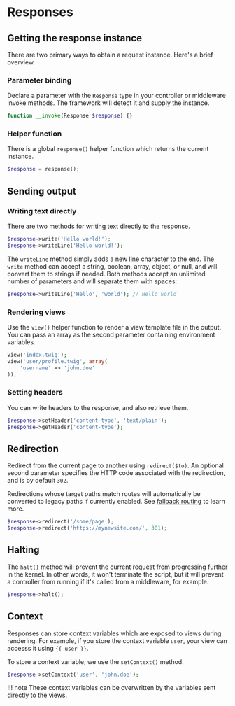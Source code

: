 # Responses

## Getting the response instance

There are two primary ways to obtain a request instance. Here's a brief overview.

### Parameter binding

Declare a parameter with the `Response` type in your controller or middleware invoke methods. The framework will detect
it and supply the instance.

```php
function __invoke(Response $response) {}
```

### Helper function

There is a global `response()` helper function which returns the current instance.

```php
$response = response();
```

## Sending output

### Writing text directly

There are two methods for writing text directly to the response.

```php
$response->write('Hello world!');
$response->writeLine('Hello world!');
```

The `writeLine` method simply adds a new line character to the end. The `write` method can accept a string, boolean,
array, object, or null, and will convert them to strings if needed. Both methods accept an unlimited number of parameters
and will separate them with spaces:

```php
$response->writeLine('Hello', 'world'); // Hello world
```

### Rendering views

Use the `view()` helper function to render a view template file in the output. You can pass an array as the second
parameter containing environment variables.

```php
view('index.twig');
view('user/profile.twig', array(
    'username' => 'john.doe'
));
```

### Setting headers

You can write headers to the response, and also retrieve them.

```php
$response->setHeader('content-type', 'text/plain');
$response->getHeader('content-type');
```

## Redirection

Redirect from the current page to another using `redirect($to)`. An optional second parameter specifies the HTTP code
associated with the redirection, and is by default `302`.

Redirections whose target paths match routes will automatically be converted to legacy paths if currently enabled. See
[fallback routing](routing.md#fallback-routing) to learn more.

```php
$response->redirect('/some/page');
$response->redirect('https://mynewsite.com/', 301);
```

## Halting

The `halt()` method will prevent the current request from progressing further in the kernel. In other words, it won't
terminate the script, but it will prevent a controller from running if it's called from a middleware, for example.

```php
$response->halt();
```

## Context

Responses can store context variables which are exposed to views during rendering. For example, if you store the context
variable `user`, your view can accesss it using `{{ user }}`.

To store a context variable, we use the `setContext()` method.

```php
$response->setContext('user', 'john.doe');
```

!!! note
	These context variables can be overwritten by the variables sent directly to the views.
